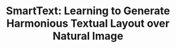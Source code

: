 ---
title: "SmartText: Learning to Generate Harmonious Textual Layout over Natural Image"
authors:
  - "Peiying Zhang"
  - "Chenhui Li*"
  - "Changbo Wang"
image: 2020_icme_smarttext.jpg
venue: "IEEE International Conference on Multimedia & Expo, 2020 (ICME2020) (CCF B) (Oral Paper, Acceptance Rate: 12.3%)"
paper: http://chenhui.li/documents/SmartText_ICME2020.pdf
video:
code: https://github.com/intchous/SmartText
website:
---